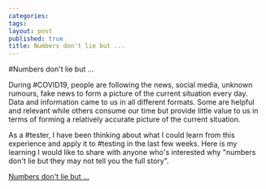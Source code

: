 ```yaml
---
categories: 
tags: 
layout: post
published: true
title: Numbers don't lie but ...
---
```

#Numbers don't lie but ...

During #COVID19, people are following the news, social media, unknown rumours, fake news to form a picture of the current situation every day. Data and information came to us in all different formats. Some are helpful and relevant while others consume our time but provide little value to us in terms of forming a relatively accurate picture of the current situation.

As a #tester, I have been thinking about what I could learn from this experience and apply it to #testing in the last few weeks. Here is my learning I would like to share with anyone who's interested why "numbers don't lie but they may not tell you the full story".

[Numbers don't lie but ...](https://www.linkedin.com/pulse/numbers-dont-lie-luke-liu-testermindset/?published=t&trackingId=1dODRATKTy2Y9OjAo6mBDw%3D%3D)






